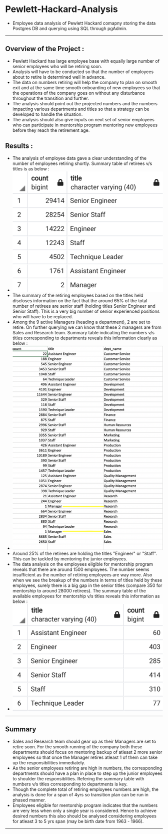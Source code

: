 # **Pewlett-Hackard-Analysis**
- Employee data analysis of Pewlett Hackard comapny storing the data Postgres DB and querying using SQL through pgAdmin.
---
## Overview of the Project :
- Pewlett Hackard has large employee base with equally large number of senior employees who will be retiring soon. 
- Analysis will have to be conducted so that the number of employees about to retire is determined well in advance.
- The data on numbers retiring will help the company to plan on smooth exit and at the same time smooth onboarding of new employees so that the operations of the company goes on without any disturbance throughout the transition and further.
- The analysis should point out the projected numbers and the numbers impacting various departments and titles so that a strategy can be developed to handle the situation.
- The analysis should also give inputs on next set of senior employees who can participate in mentorship program mentoring new employees before they reach the retirement age.
## **Results :** 
- The analysis of employee data gave a clear understanding of the number of employees retiring shortly. Summary table of retirees v/s titles is as below :
- <img src = "Resources/RetireesVSTitles.png"></img>
- The summary of the retiring employees based on the titles held discloses information on the fact that the around 65% of the total number of retirees are senior staff (holding titles Senior Engineer and Senior Staff). This is a very big number of senior experienced positions who will have to be replaced. 
- Among the 9 active Managers (heading a department), 2 are set to retire. On further querying we can know that these 2 managers are from Sales and Research team. Summary table indicating the numbers v/s titles corresponding to departments reveals this information clearly as below :
- <img src = "Resources/RetireesVSTitlesVSDepts.png"></img>
- Around 25% of the retirees are holding the titles "Engineer" or "Staff". This can be tackled by mentoring the junior employees.
- The data analysis on the employees eligible for mentorship program reveals that there are around 1500 employees. The number seems insufficient as the number of retiring employees are way more. Also when we see the breakup of the numbers in terms of titles held by these employees, surely there is a big gap in the senior titles (compare 350 for mentorship to around 28000 retirees). The summary table of the available employees for mentorship v/s titles reveals this information as below :
- <img src = "Resources/MentorshipEmpsVSTitles.png"></img>
---
## **Summary**
- Sales and Research team should gear up as their Managers are set to retire soon. For the smooth running of the company both these departments should focus on mentoring backup of atleast 2 more senior employees so that once the Manager retires atleast 1 of them can take up the responsibilities immediately.
- As the senior employees retiring are high in numbers, the corresponding departments should have a plan in place to step up the junior employees to shoulder the responsiblities. Refering the summary table with numbers v/s titles corresponding to departments is key.
- Though the complete total of retiring employees numbers are high, the analysis is done for a span of 4yrs so transition plan can be run in phased manner. 
- Employees eligible for mentorship program indicates that the numbers are very less when only a single year is considered. Hence to achieve desired numbers this also should be analysed considering employees for atleast 3 to 5 yrs span (may be birth date from 1963 - 1966).
---